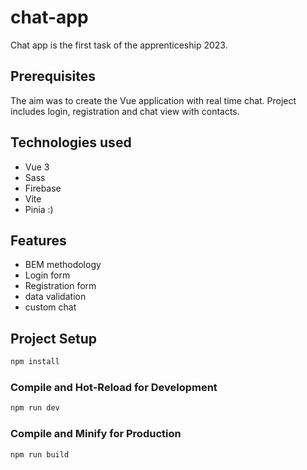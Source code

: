 # chat-app

Chat app is the first task of the apprenticeship 2023.

## Prerequisites

The aim was to create the Vue application with real time chat. Project includes login, registration and chat view with contacts.

## Technologies used

- Vue 3
- Sass
- Firebase
- Vite
- Pinia :)

## Features

- BEM methodology
- Login form
- Registration form
- data validation
- custom chat

## Project Setup

```sh
npm install
```

### Compile and Hot-Reload for Development

```sh
npm run dev
```

### Compile and Minify for Production

```sh
npm run build
```
